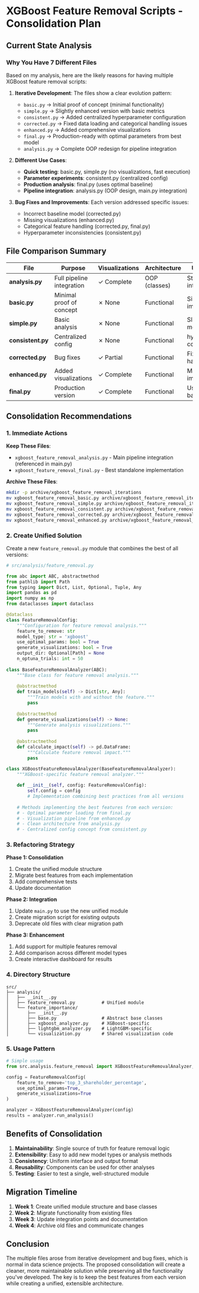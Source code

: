 # XGBoost Feature Removal Scripts - Consolidation Plan

## Current State Analysis

### Why You Have 7 Different Files

Based on my analysis, here are the likely reasons for having multiple XGBoost feature removal scripts:

1. **Iterative Development**: The files show a clear evolution pattern:
   - `basic.py` → Initial proof of concept (minimal functionality)
   - `simple.py` → Slightly enhanced version with basic metrics
   - `consistent.py` → Added centralized hyperparameter configuration
   - `corrected.py` → Fixed data loading and categorical handling issues
   - `enhanced.py` → Added comprehensive visualizations
   - `final.py` → Production-ready with optimal parameters from best model
   - `analysis.py` → Complete OOP redesign for pipeline integration

2. **Different Use Cases**:
   - **Quick testing**: basic.py, simple.py (no visualizations, fast execution)
   - **Parameter experiments**: consistent.py (centralized config)
   - **Production analysis**: final.py (uses optimal baseline)
   - **Pipeline integration**: analysis.py (OOP design, main.py integration)

3. **Bug Fixes and Improvements**: Each version addressed specific issues:
   - Incorrect baseline model (corrected.py)
   - Missing visualizations (enhanced.py)
   - Categorical feature handling (corrected.py, final.py)
   - Hyperparameter inconsistencies (consistent.py)

## File Comparison Summary

| File | Purpose | Visualizations | Architecture | Unique Features |
|------|---------|----------------|--------------|-----------------|
| **analysis.py** | Full pipeline integration | ✓ Complete | OOP (classes) | StateManager integration, CLI args |
| **basic.py** | Minimal proof of concept | ✗ None | Functional | Simplest implementation |
| **simple.py** | Basic analysis | ✗ None | Functional | Slightly more metrics than basic |
| **consistent.py** | Centralized config | ✗ None | Functional | hyperparameters.py config |
| **corrected.py** | Bug fixes | ✓ Partial | Functional | Fixed categorical handling |
| **enhanced.py** | Added visualizations | ✓ Complete | Functional | Manual SHAP implementation |
| **final.py** | Production version | ✓ Complete | Functional | Uses optimal baseline model |

## Consolidation Recommendations

### 1. Immediate Actions

**Keep These Files**:
- `xgboost_feature_removal_analysis.py` - Main pipeline integration (referenced in main.py)
- `xgboost_feature_removal_final.py` - Best standalone implementation

**Archive These Files**:
```bash
mkdir -p archive/xgboost_feature_removal_iterations
mv xgboost_feature_removal_basic.py archive/xgboost_feature_removal_iterations/
mv xgboost_feature_removal_simple.py archive/xgboost_feature_removal_iterations/
mv xgboost_feature_removal_consistent.py archive/xgboost_feature_removal_iterations/
mv xgboost_feature_removal_corrected.py archive/xgboost_feature_removal_iterations/
mv xgboost_feature_removal_enhanced.py archive/xgboost_feature_removal_iterations/
```

### 2. Create Unified Solution

Create a new `feature_removal.py` module that combines the best of all versions:

```python
# src/analysis/feature_removal.py

from abc import ABC, abstractmethod
from pathlib import Path
from typing import Dict, List, Optional, Tuple, Any
import pandas as pd
import numpy as np
from dataclasses import dataclass

@dataclass
class FeatureRemovalConfig:
    """Configuration for feature removal analysis."""
    feature_to_remove: str
    model_type: str = 'xgboost'
    use_optimal_params: bool = True
    generate_visualizations: bool = True
    output_dir: Optional[Path] = None
    n_optuna_trials: int = 50
    
class BaseFeatureRemovalAnalyzer(ABC):
    """Base class for feature removal analysis."""
    
    @abstractmethod
    def train_models(self) -> Dict[str, Any]:
        """Train models with and without the feature."""
        pass
    
    @abstractmethod
    def generate_visualizations(self) -> None:
        """Generate analysis visualizations."""
        pass
    
    @abstractmethod
    def calculate_impact(self) -> pd.DataFrame:
        """Calculate feature removal impact."""
        pass

class XGBoostFeatureRemovalAnalyzer(BaseFeatureRemovalAnalyzer):
    """XGBoost-specific feature removal analyzer."""
    
    def __init__(self, config: FeatureRemovalConfig):
        self.config = config
        # Implementation combining best practices from all versions
        
    # Methods implementing the best features from each version:
    # - Optimal parameter loading from final.py
    # - Visualization pipeline from enhanced.py
    # - Clean architecture from analysis.py
    # - Centralized config concept from consistent.py
```

### 3. Refactoring Strategy

**Phase 1: Consolidation**
1. Create the unified module structure
2. Migrate best features from each implementation
3. Add comprehensive tests
4. Update documentation

**Phase 2: Integration**
1. Update `main.py` to use the new unified module
2. Create migration script for existing outputs
3. Deprecate old files with clear migration path

**Phase 3: Enhancement**
1. Add support for multiple features removal
2. Add comparison across different model types
3. Create interactive dashboard for results

### 4. Directory Structure

```
src/
├── analysis/
│   ├── __init__.py
│   ├── feature_removal.py          # Unified module
│   └── feature_importance/
│       ├── __init__.py
│       ├── base.py                 # Abstract base classes
│       ├── xgboost_analyzer.py     # XGBoost-specific
│       ├── lightgbm_analyzer.py    # LightGBM-specific
│       └── visualization.py        # Shared visualization code
```

### 5. Usage Pattern

```python
# Simple usage
from src.analysis.feature_removal import XGBoostFeatureRemovalAnalyzer, FeatureRemovalConfig

config = FeatureRemovalConfig(
    feature_to_remove='top_3_shareholder_percentage',
    use_optimal_params=True,
    generate_visualizations=True
)

analyzer = XGBoostFeatureRemovalAnalyzer(config)
results = analyzer.run_analysis()
```

## Benefits of Consolidation

1. **Maintainability**: Single source of truth for feature removal logic
2. **Extensibility**: Easy to add new model types or analysis methods
3. **Consistency**: Uniform interface and output format
4. **Reusability**: Components can be used for other analyses
5. **Testing**: Easier to test a single, well-structured module

## Migration Timeline

1. **Week 1**: Create unified module structure and base classes
2. **Week 2**: Migrate functionality from existing files
3. **Week 3**: Update integration points and documentation
4. **Week 4**: Archive old files and communicate changes

## Conclusion

The multiple files arose from iterative development and bug fixes, which is normal in data science projects. The proposed consolidation will create a cleaner, more maintainable solution while preserving all the functionality you've developed. The key is to keep the best features from each version while creating a unified, extensible architecture.